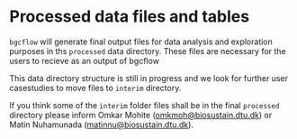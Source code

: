 # Processed data files and tables

`bgcflow` will generate final output files for data analysis and exploration purposes in ths `processed` data directory. These files are necessary for the users to recieve as an output of bgcflow

This data directory structure is still in progress and we look for further user casestudies to move files to `interim` directory.

If you think some of the `interim` folder files shall be in the final `processed` directory please inform Omkar Mohite (omkmoh@biosustain.dtu.dk) or Matin Nuhamunada (matinnu@biosustain.dtu.dk).

